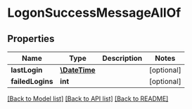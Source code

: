# LogonSuccessMessageAllOf

## Properties
Name | Type | Description | Notes
------------ | ------------- | ------------- | -------------
**lastLogin** | [**\DateTime**](\DateTime.md) |  | [optional] 
**failedLogins** | **int** |  | [optional] 

[[Back to Model list]](../README.md#documentation-for-models) [[Back to API list]](../README.md#documentation-for-api-endpoints) [[Back to README]](../README.md)


